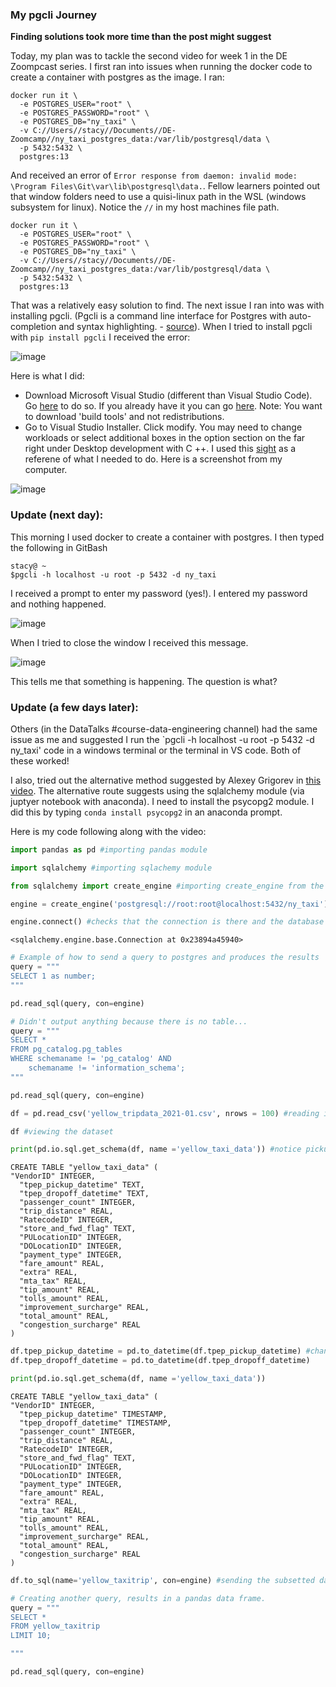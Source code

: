 ### My pgcli Journey

**Finding solutions took more time than the post might suggest**

Today, my plan was to tackle the second video for week 1 in the DE Zoompcast series. I first ran into issues when running the docker code to create a container with postgres as the image. I ran:

```console
docker run it \
  -e POSTGRES_USER="root" \
  -e POSTGRES_PASSWORD="root" \
  -e POSTGRES_DB="ny_taxi" \
  -v C://Users//stacy//Documents//DE-Zoomcamp//ny_taxi_postgres_data:/var/lib/postgresql/data \
  -p 5432:5432 \
  postgres:13
```
And received an error of `Error response from daemon: invalid mode: \Program Files\Git\var\lib\postgresql\data.`. Fellow learners pointed out that window folders need to use a  quisi-linux path in the WSL (windows subsystem for linux). Notice the `//` in my host machines file path.
  
```console
docker run it \
  -e POSTGRES_USER="root" \
  -e POSTGRES_PASSWORD="root" \
  -e POSTGRES_DB="ny_taxi" \
  -v C://Users//stacy//Documents//DE-Zoomcamp//ny_taxi_postgres_data:/var/lib/postgresql/data \
  -p 5432:5432 \
  postgres:13
```

That was a relatively easy solution to find. The next issue I ran into was with installing pgcli. (Pgcli is a command line interface for Postgres with auto-completion and syntax highlighting. - [source](https://www.pgcli.com/)). When I tried to install pgcli with `pip install pgcli` I received the error:

![image](https://user-images.githubusercontent.com/54118138/156664774-c2e3a6f8-a920-4e7f-a32a-a5f055cf3b5d.png)

Here is what I did:
  - Download Microsoft Visual Studio (different than Visual Studio Code). Go [here](https://visualstudio.microsoft.com/) to do so. If you already have it you can go [here](https://visualstudio.microsoft.com/visual-cpp-build-tools/). Note: You want to download 'build tools' and not redistributions. 
  - Go to Visual Studio Installer. Click modify. You may need to change workloads or select additional boxes in the option section on the far right under Desktop development with C ++. I used this [sight](https://docs.microsoft.com/en-us/answers/questions/136595/error-microsoft-visual-c-140-or-greater-is-require.html) as a referene of what I needed to do. Here is a screenshot from my computer.

![image](https://user-images.githubusercontent.com/54118138/156666574-7a6cca70-b566-4cb5-9ba2-ea40643bb2fb.png)

### Update (next day):

This morning I used docker to create a container with postgres. I then typed the following in GitBash

```console
stacy@ ~
$pgcli -h localhost -u root -p 5432 -d ny_taxi
```
I received a prompt to enter my password (yes!). I entered my password and nothing happened. 

![image](https://user-images.githubusercontent.com/54118138/156851397-977da0f9-40e0-43fa-963b-2379efedaa59.png)

When I  tried to close the window I received this message.

![image](https://user-images.githubusercontent.com/54118138/156851479-f4ee0032-315e-4d9d-8232-74540726ea4b.png)

This tells me that something is happening. The question is what?

### Update (a few days later):

Others (in the DataTalks #course-data-engineering channel) had the same issue as me and suggested I run the `pgcli -h localhost -u root -p 5432 -d ny_taxi' code in a windows terminal or the terminal in VS code. Both of these worked!

I also, tried out the alternative method suggested by Alexey Grigorev in [this video](https://www.youtube.com/watch?v=3IkfkTwqHx4&list=PL3MmuxUbc_hJed7dXYoJw8DoCuVHhGEQb). The alternative route suggests using the sqlalchemy module (via juptyer notebook with anaconda). I need to install the psycopg2 module. I did this by typing `conda install psycopg2` in an anaconda prompt. 

Here is my code following along with the video:

```python
import pandas as pd #importing pandas module
```


```python
import sqlalchemy #importing sqlachemy module
```


```python
from sqlalchemy import create_engine #importing create_engine from the sqlalchemy module
```


```python
engine = create_engine('postgresql://root:root@localhost:5432/ny_taxi') #creating the 'engine' that connects to postgres. "The above engine creates a Dialect object tailored towards PostgreSQL, as well as a Pool object which will establish a DBAPI connection at localhost:5432 when a connection request is first received."
```


```python
engine.connect() #checks that the connection is there and the database is up and running
```




    <sqlalchemy.engine.base.Connection at 0x23894a45940>




```python
# Example of how to send a query to postgres and produces the results
query = """
SELECT 1 as number;
"""

pd.read_sql(query, con=engine)
```





```python
# Didn't output anything because there is no table...
query = """
SELECT *
FROM pg_catalog.pg_tables
WHERE schemaname != 'pg_catalog' AND
    schemaname != 'information_schema';
"""

pd.read_sql(query, con=engine)
```

```python
df = pd.read_csv('yellow_tripdata_2021-01.csv', nrows = 100) #reading in the first 100 rows of the dataset
```

```python
df #viewing the dataset
```

```python
print(pd.io.sql.get_schema(df, name ='yellow_taxi_data')) #notice pickup and dropoff times are TEXT
```

    CREATE TABLE "yellow_taxi_data" (
    "VendorID" INTEGER,
      "tpep_pickup_datetime" TEXT,
      "tpep_dropoff_datetime" TEXT,
      "passenger_count" INTEGER,
      "trip_distance" REAL,
      "RatecodeID" INTEGER,
      "store_and_fwd_flag" TEXT,
      "PULocationID" INTEGER,
      "DOLocationID" INTEGER,
      "payment_type" INTEGER,
      "fare_amount" REAL,
      "extra" REAL,
      "mta_tax" REAL,
      "tip_amount" REAL,
      "tolls_amount" REAL,
      "improvement_surcharge" REAL,
      "total_amount" REAL,
      "congestion_surcharge" REAL
    )
    


```python
df.tpep_pickup_datetime = pd.to_datetime(df.tpep_pickup_datetime) #changing pickup and drop off time as timestamp
df.tpep_dropoff_datetime = pd.to_datetime(df.tpep_dropoff_datetime)
```


```python
print(pd.io.sql.get_schema(df, name ='yellow_taxi_data'))
```

    CREATE TABLE "yellow_taxi_data" (
    "VendorID" INTEGER,
      "tpep_pickup_datetime" TIMESTAMP,
      "tpep_dropoff_datetime" TIMESTAMP,
      "passenger_count" INTEGER,
      "trip_distance" REAL,
      "RatecodeID" INTEGER,
      "store_and_fwd_flag" TEXT,
      "PULocationID" INTEGER,
      "DOLocationID" INTEGER,
      "payment_type" INTEGER,
      "fare_amount" REAL,
      "extra" REAL,
      "mta_tax" REAL,
      "tip_amount" REAL,
      "tolls_amount" REAL,
      "improvement_surcharge" REAL,
      "total_amount" REAL,
      "congestion_surcharge" REAL
    )
    


```python
df.to_sql(name='yellow_taxitrip', con=engine) #sending the subsetted data to postgres
```


```python
# Creating another query, results in a pandas data frame.
query = """
SELECT *
FROM yellow_taxitrip
LIMIT 10;

"""

pd.read_sql(query, con=engine)
```




